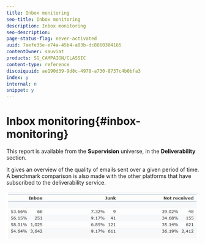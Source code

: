 ```yaml
---
title: Inbox monitoring
seo-title: Inbox monitoring
description: Inbox monitoring
seo-description: 
page-status-flag: never-activated
uuid: 7aefe35e-e74a-45b4-a03b-dc8860304165
contentOwner: sauviat
products: SG_CAMPAIGN/CLASSIC
content-type: reference
discoiquuid: ae190d39-9d8c-4978-a730-8737c4b0bfa3
index: y
internal: n
snippet: y
---
```


# Inbox monitoring{#inbox-monitoring}

This report is available from the **Supervision** universe, in the **Deliverability** section.

It gives an overview of the quality of emails sent over a given period of time. A benchmark comparison is also made with the other platforms that have subscribed to the deliverability service.

![](assets/s_tn_del_inbox_monitoring.png)

